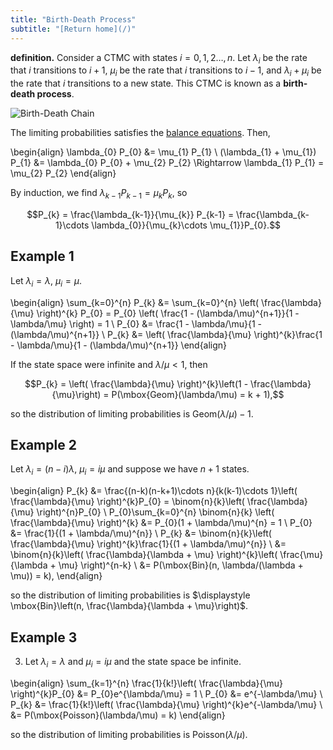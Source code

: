 ```yaml
---
title: "Birth-Death Process"
subtitle: "[Return home](/)"
---
```


**definition.** Consider a CTMC with states $i=0,1,2\ldots,n$.
Let $\lambda_{i}$ be the rate that $i$ transitions to $i+1$,
$\mu_{i}$ be the rate that $i$ transitions to $i-1$,
and $\lambda_{i} + \mu_{i}$ be the rate that $i$ transitions to a new state.
This CTMC is known as a **birth-death process**.

![Birth-Death Chain](/assets/bd_process.svg)

The limiting probabilities satisfies the [balance equations](/content/math303/ctmc.html#limiting-probabilities). Then,

\begin{align}
\lambda_{0} P_{0} &= \mu_{1} P_{1} \\
(\lambda_{1} + \mu_{1}) P_{1} &= \lambda_{0} P_{0} + \mu_{2} P_{2} \Rightarrow \lambda_{1} P_{1} = \mu_{2} P_{2}
\end{align}

By induction, we find $\lambda_{k-1} P_{k-1} = \mu_{k} P_{k}$, so

$$P_{k} = \frac{\lambda_{k-1}}{\mu_{k}} P_{k-1} = \frac{\lambda_{k-1}\cdots \lambda_{0}}{\mu_{k}\cdots \mu_{1}}P_{0}.$$

## Example 1

Let $\lambda_{i} = \lambda$, $\mu_{i} = \mu$.

\begin{align}
\sum_{k=0}^{n} P_{k}
&= \sum_{k=0}^{n} \left( \frac{\lambda}{\mu} \right)^{k} P_{0}
= P_{0} \left( \frac{1 - (\lambda/\mu)^{n+1}}{1 - \lambda/\mu} \right)
= 1 \\
P_{0} &= \frac{1 - \lambda/\mu}{1 - (\lambda/\mu)^{n+1}} \\
P_{k} &= \left( \frac{\lambda}{\mu} \right)^{k}\frac{1 - \lambda/\mu}{1 - (\lambda/\mu)^{n+1}}
\end{align}

If the state space were infinite and $\lambda/\mu < 1$, then

$$P_{k} = \left( \frac{\lambda}{\mu} \right)^{k}\left(1 - \frac{\lambda}{\mu}\right) = P(\mbox{Geom}(\lambda/\mu) = k + 1),$$

so the distribution of limiting probabilities is $\mbox{Geom}(\lambda/\mu) - 1$.

## Example 2

Let $\lambda_{i} = (n-i)\lambda$, $\mu_{i} = i\mu$ and suppose we have $n+1$ states.

\begin{align}
P_{k} &= \frac{(n-k)(n-k+1)\cdots n}{k(k-1)\cdots 1}\left( \frac{\lambda}{\mu} \right)^{k}P_{0}
= \binom{n}{k}\left( \frac{\lambda}{\mu} \right)^{n}P_{0} \\
P_{0}\sum_{k=0}^{n} \binom{n}{k} \left( \frac{\lambda}{\mu} \right)^{k}
&= P_{0}(1 + \lambda/\mu)^{n} = 1 \\
P_{0} &= \frac{1}{(1 + \lambda/\mu)^{n}} \\
P_{k} &= \binom{n}{k}\left( \frac{\lambda}{\mu} \right)^{k}\frac{1}{(1 + \lambda/\mu)^{n}} \\
&= \binom{n}{k}\left( \frac{\lambda}{\lambda + \mu} \right)^{k}\left( \frac{\mu}{\lambda + \mu} \right)^{n-k} \\
&= P(\mbox{Bin}(n, \lambda/(\lambda + \mu)) = k),
\end{align}

so the distribution of limiting probabilities is $\displaystyle \mbox{Bin}\left(n, \frac{\lambda}{\lambda + \mu}\right)$.

## Example 3

3. Let $\lambda_{i} = \lambda$ and $\mu_{i} = i\mu$ and the state space be infinite.

\begin{align}
\sum_{k=1}^{n} \frac{1}{k!}\left( \frac{\lambda}{\mu} \right)^{k}P_{0} &= P_{0}e^{\lambda/\mu} = 1 \\
P_{0} &= e^{-\lambda/\mu} \\
P_{k} &= \frac{1}{k!}\left( \frac{\lambda}{\mu} \right)^{k}e^{-\lambda/\mu} \\
&= P(\mbox{Poisson}(\lambda/\mu) = k)
\end{align}

so the distribution of limiting probabilities is $\displaystyle \mbox{Poisson}(\lambda/\mu)$.
